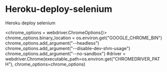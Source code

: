 # Heroku-deploy-selenium
Heroku deploy selenium

<chrome_options = webdriver.ChromeOptions()>
chrome_options.binary_location = os.environ.get("GOOGLE_CHROME_BIN")
chrome_options.add_argument("--headless")
chrome_options.add_argument("--disable-dev-shm-usage")
chrome_options.add_argument("--no-sandbox")
#driver = webdriver.Chrome(executable_path=os.environ.get("CHROMEDRIVER_PATH"), chrome_options=chrome_options)
